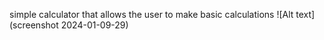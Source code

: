 simple calculator that allows the user to make basic calculations
![Alt text](screenshot 2024-01-09-29)
